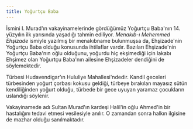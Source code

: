 ```yaml
---
title: Yoğurtçu Baba
---
```


İsmini I. Murad'ın vakayinamelerinde gördüğümüz Yoğurtçu Baba'nın 14.
yüzyılın ilk yarısında yaşadığı tahmin ediliyor. *Menakıb-ı Mehemmed
Ehşizade* ismiyle yazılmış bir menakıbname bulunmuşsa da, Ehşizade'nin
Yoğurtçu Baba olduğu konusunda ihtilaflar vardır. Bazıları Ehşizade'nin
Yoğurtçu Baba'nın oğlu olduğunu, yoğurdu hiç ekşimediği için lakabı
Ehşimez olan Yoğurtçu Baba'nın ailesine Ehşizadeler dendiğini de
söylemektedir.

Türbesi Hudavendigar'ın Hululiye Mahallesi'ndedir. Kandil geceleri
türbesinden yoğurt çorbası kokusu geldiği, türbeye bırakılan mayasız
sütün kendiliğinden yoğurt olduğu, türbede bir gece uyuyan yaramaz
çocukların uslandığı söylenir.

Vakayinamede adı Sultan Murad'ın kardeşi Halil'in oğlu Ahmed'in bir
hastalığını tedavi etmesi vesilesiyle anılır. O zamandan sonra halkın
ilgisine de mazhar olduğu sanılmaktadır.
